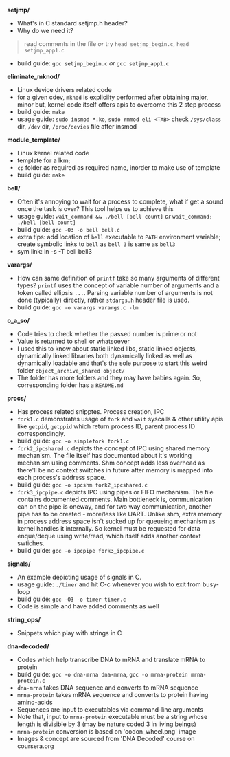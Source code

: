 **setjmp/**
- What's in C standard setjmp.h header?
- Why do we need it?
> read comments in the file  _or_ try `head setjmp_begin.c`, `head setjmp_app1.c`
- build guide: `gcc setjmp_begin.c` _or_ `gcc setjmp_app1.c`

**eliminate_mknod/**
- Linux device drivers related code
- for a given cdev, `mknod` is explicilty performed after obtaining major, minor
  but, kernel code itself offers apis to overcome this 2 step process
- build guide: `make`
- usage guide: `sudo insmod *.ko`, `sudo rmmod eli <TAB>`
  check `/sys/class` dir, `/dev` dir, `/proc/devies` file after insmod

**module_template/**
- Linux kernel related code
- template for a lkm;
- `cp` folder as required as required name, inorder to make use of template
- build guide: `make`

**bell/**
- Often it's annoying to wait for a process to complete, what if get a sound
once the task is over? This tool helps us to achieve this
- usage guide: `wait_command && ./bell [bell count]` _or_ `wait_command; ./bell [bell count]`
- build guide: `gcc -O3 -o bell bell.c`
- extra tips: add location of `bell` executable to `PATH` environment variable;
create symbolic links to `bell` as `bell 3` is same as `bell3`
- sym link: ln -s -T bell bell3

**varargs/**
- How can same definition of `printf` take so many arguments of different types?
`printf` uses the concept of variable number of arguments and a token called
ellipsis `...`. Parsing variable number of arguments is not done (typically)
directly, rather `stdargs.h` header file is used.
- build guide: `gcc -o varargs varargs.c -lm`

**o_a_so/**
- Code tries to check whether the passed number is prime or not
- Value is returned to shell or whatsoever
- I used this to know about static linked libs, static linked objects, dynamically
linked libraries both dynamically linked as well as dynamically loadable
and that's the sole purpose to start this weird folder `object_archive_shared
object/`
- The folder has more folders and they may have babies again. So, corresponding
folder has a `README.md`

**procs/**
- Has process related snipptes. Process creation, IPC
- `fork1.c` demonstrates usage of `fork` and `wait` syscalls & other utility apis
like `getpid`, `getppid` which return process ID, parent process ID correspondingly.
- build guide: `gcc -o simplefork fork1.c`
- `fork2_ipcshared.c` depicts the concept of IPC using shared memory mechanism. The
file itself has documented about it's working mechanism using comments. Shm concept
adds less overhead as there'll be no context switches in future after memory is
mapped into each process's address space.
- build guide: `gcc -o ipcshm fork2_ipcshared.c`
- `fork3_ipcpipe.c` depicts IPC using pipes or FIFO mechanism. The file contains
documented comments. Main bottleneck is, communication can on the pipe is oneway,
and for two way communication, another pipe has to be created - more/less like UART.
Unlike shm, extra memory in process address space isn't sucked up for queueing
mechanism as kernel handles it internally. So kernel must be requested for data
enque/deque using write/read, which itself adds another context swtiches.
- build guide: `gcc -o ipcpipe fork3_ipcpipe.c`

**signals/**
- An example depicting usage of signals in C.
- usage guide: `./timer` and hit C-c whenever you wish to exit from busy-loop
- build guide: `gcc -O3 -o timer timer.c`
- Code is simple and have added comments as well

**string_ops/**
- Snippets which play with strings in C

**dna-decoded/**
- Codes which help transcribe DNA to mRNA and translate mRNA to protein
- build guide: `gcc -o dna-mrna dna-mrna`, `gcc -o mrna-protein mrna-protein.c`
- `dna-mrna` takes DNA sequence and converts to mRNA sequence
- `mrna-protein` takes mRNA sequence and converts to protein having amino-acids
- Sequences are input to executables via command-line arguments
- Note that, input to `mrna-protein` executable must be a string whose length
is divisible by 3 (may be nature coded 3 in living beings)
- `mrna-protein` conversion is based on 'codon_wheel.png' image
- Images & concept are sourced from 'DNA Decoded' course on coursera.org
